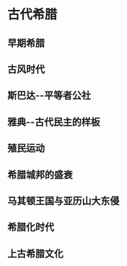 # 古代希腊

## 早期希腊

## 古风时代

## 斯巴达--平等者公社

## 雅典--古代民主的样板


## 殖民运动

## 希腊城邦的盛衰

## 马其顿王国与亚历山大东侵

## 希腊化时代

## 上古希腊文化